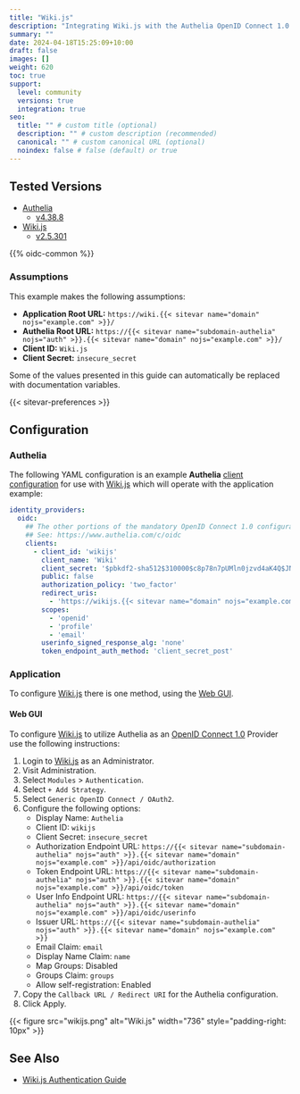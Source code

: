 ```yaml
---
title: "Wiki.js"
description: "Integrating Wiki.js with the Authelia OpenID Connect 1.0 Provider."
summary: ""
date: 2024-04-18T15:25:09+10:00
draft: false
images: []
weight: 620
toc: true
support:
  level: community
  versions: true
  integration: true
seo:
  title: "" # custom title (optional)
  description: "" # custom description (recommended)
  canonical: "" # custom canonical URL (optional)
  noindex: false # false (default) or true
---
```


## Tested Versions

- [Authelia]
  - [v4.38.8](https://github.com/authelia/authelia/releases/tag/v4.38.8)
- [Wiki.js]
  - [v2.5.301](https://github.com/requarks/wiki/releases/tag/v2.5.301)

{{% oidc-common %}}

### Assumptions

This example makes the following assumptions:

- __Application Root URL:__ `https://wiki.{{< sitevar name="domain" nojs="example.com" >}}/`
- __Authelia Root URL:__ `https://{{< sitevar name="subdomain-authelia" nojs="auth" >}}.{{< sitevar name="domain" nojs="example.com" >}}/`
- __Client ID:__ `Wiki.js`
- __Client Secret:__ `insecure_secret`

Some of the values presented in this guide can automatically be replaced with documentation variables.

{{< sitevar-preferences >}}

## Configuration

### Authelia

The following YAML configuration is an example __Authelia__ [client configuration] for use with [Wiki.js] which will
operate with the application example:

```yaml {title="configuration.yml"}
identity_providers:
  oidc:
    ## The other portions of the mandatory OpenID Connect 1.0 configuration go here.
    ## See: https://www.authelia.com/c/oidc
    clients:
      - client_id: 'wikijs'
        client_name: 'Wiki'
        client_secret: '$pbkdf2-sha512$310000$c8p78n7pUMln0jzvd4aK4Q$JNRBzwAo0ek5qKn50cFzzvE9RXV88h1wJn5KGiHrD0YKtZaR/nCb2CJPOsKaPK0hjf.9yHxzQGZziziccp6Yng'  # The digest of 'insecure_secret'.
        public: false
        authorization_policy: 'two_factor'
        redirect_uris:
          - 'https://wikijs.{{< sitevar name="domain" nojs="example.com" >}}/login/<UUID>/callback'  # Note this must be copied during step 7 of the Application configuration.
        scopes:
          - 'openid'
          - 'profile'
          - 'email'
        userinfo_signed_response_alg: 'none'
        token_endpoint_auth_method: 'client_secret_post'
```

### Application

To configure [Wiki.js] there is one method, using the [Web GUI](#web-gui).

#### Web GUI

To configure [Wiki.js] to utilize Authelia as an [OpenID Connect 1.0] Provider use the following instructions:

1. Login to [Wiki.js] as an Administrator.
2. Visit Administration.
3. Select `Modules` > `Authentication`.
4. Select `+ Add Strategy`.
5. Select `Generic OpenID Connect / OAuth2`.
6. Configure the following options:
   - Display Name: `Authelia`
   - Client ID: `wikijs`
   - Client Secret: `insecure_secret`
   - Authorization Endpoint URL: `https://{{< sitevar name="subdomain-authelia" nojs="auth" >}}.{{< sitevar name="domain" nojs="example.com" >}}/api/oidc/authorization`
   - Token Endpoint URL: `https://{{< sitevar name="subdomain-authelia" nojs="auth" >}}.{{< sitevar name="domain" nojs="example.com" >}}/api/oidc/token`
   - User Info Endpoint URL: `https://{{< sitevar name="subdomain-authelia" nojs="auth" >}}.{{< sitevar name="domain" nojs="example.com" >}}/api/oidc/userinfo`
   - Issuer URL: `https://{{< sitevar name="subdomain-authelia" nojs="auth" >}}.{{< sitevar name="domain" nojs="example.com" >}}`
   - Email Claim: `email`
   - Display Name Claim: `name`
   - Map Groups: Disabled
   - Groups Claim: `groups`
   - Allow self-registration: Enabled
7. Copy the `Callback URL / Redirect URI` for the Authelia configuration.
8. Click Apply.

{{< figure src="wikijs.png" alt="Wiki.js" width="736" style="padding-right: 10px" >}}

## See Also

- [Wiki.js Authentication Guide](https://docs.requarks.io/auth)

[Wiki.js]: https://js.wiki/
[Authelia]: https://www.authelia.com
[OpenID Connect 1.0]: ../../openid-connect/introduction.md
[client configuration]: ../../../configuration/identity-providers/openid-connect/clients.md

